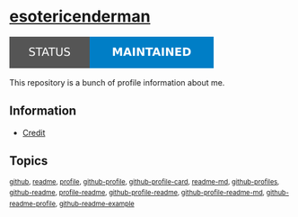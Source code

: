 # [esotericenderman][website]

[![Project status: maintained][status]][root]

This repository is a bunch of profile information about me.

## Information

- [Credit][credit]

## Topics

<sup>[github](https://github.com/topics/github), [readme](https://github.com/topics/readme), [profile](https://github.com/topics/profile), [github-profile](https://github.com/topics/github-profile), [github-profile-card](https://github.com/topics/github-profile-card), [readme-md](https://github.com/topics/readme-md), [github-profiles](https://github.com/topics/github-profiles), [github-readme](https://github.com/topics/github-readme), [profile-readme](https://github.com/topics/profile-readme), [github-profile-readme](https://github.com/topics/github-profile-readme), [github-profile-readme-md](https://github.com/topics/github-profile-readme-md), [github-readme-profile](https://github.com/topics/github-readme-profile), [github-readme-example](https://github.com/topics/github-readme-example)</sup>

<!-- Link aliases -->

[root]: /
[website]: https://www.github.com/esotericenderman

<!-- Files -->

<!-- Local -->

[credit]: ./CREDIT.md

<!-- Images -->

<!-- Badges -->

<!-- status -->

[status]: ../assets/images/badges/status/maintained.svg
